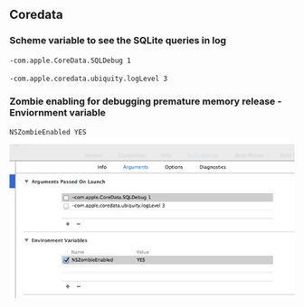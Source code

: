 ## Coredata

### Scheme variable to see the SQLite queries in log
```
-com.apple.CoreData.SQLDebug 1

-com.apple.coredata.ubiquity.logLevel 3
```

### Zombie enabling for debugging premature memory release - Enviornment variable
```
NSZombieEnabled YES
```

![image](images/scheme.png)
